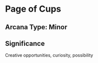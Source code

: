# Page of Cups

## Arcana Type: Minor

## Significance 

Creative opportunities, curiosity, possibility
